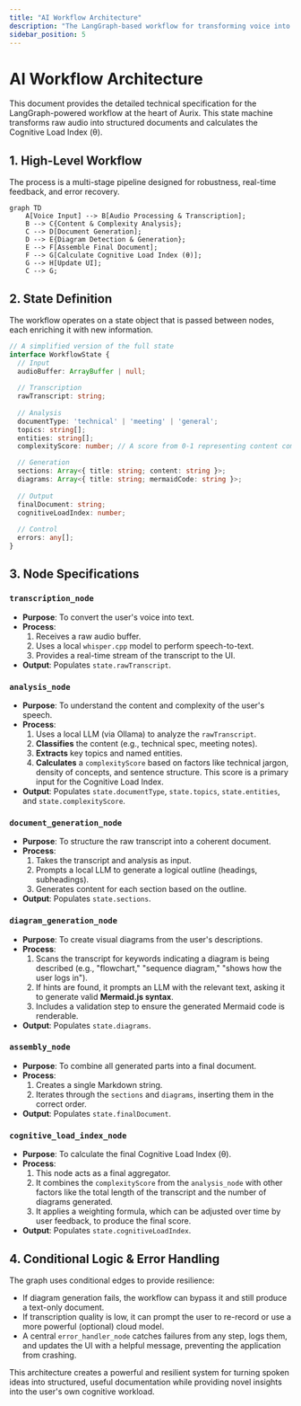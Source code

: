 ```yaml
---
title: "AI Workflow Architecture"
description: "The LangGraph-based workflow for transforming voice into structured documentation and calculating the Cognitive Load Index (θ)."
sidebar_position: 5
---
```


# AI Workflow Architecture

This document provides the detailed technical specification for the LangGraph-powered workflow at the heart of Aurix. This state machine transforms raw audio into structured documents and calculates the Cognitive Load Index (θ).

## 1. High-Level Workflow

The process is a multi-stage pipeline designed for robustness, real-time feedback, and error recovery.

```mermaid
graph TD
    A[Voice Input] --> B[Audio Processing & Transcription];
    B --> C{Content & Complexity Analysis};
    C --> D[Document Generation];
    D --> E{Diagram Detection & Generation};
    E --> F[Assemble Final Document];
    F --> G[Calculate Cognitive Load Index (θ)];
    G --> H[Update UI];
    C --> G;
```

## 2. State Definition

The workflow operates on a state object that is passed between nodes, each enriching it with new information.

```typescript
// A simplified version of the full state
interface WorkflowState {
  // Input
  audioBuffer: ArrayBuffer | null;
  
  // Transcription
  rawTranscript: string;
  
  // Analysis
  documentType: 'technical' | 'meeting' | 'general';
  topics: string[];
  entities: string[];
  complexityScore: number; // A score from 0-1 representing content complexity

  // Generation
  sections: Array<{ title: string; content: string }>;
  diagrams: Array<{ title: string; mermaidCode: string }>;
  
  // Output
  finalDocument: string;
  cognitiveLoadIndex: number;
  
  // Control
  errors: any[];
}
```

## 3. Node Specifications

### `transcription_node`
-   **Purpose**: To convert the user's voice into text.
-   **Process**:
    1.  Receives a raw audio buffer.
    2.  Uses a local `whisper.cpp` model to perform speech-to-text.
    3.  Provides a real-time stream of the transcript to the UI.
-   **Output**: Populates `state.rawTranscript`.

### `analysis_node`
-   **Purpose**: To understand the content and complexity of the user's speech.
-   **Process**:
    1.  Uses a local LLM (via Ollama) to analyze the `rawTranscript`.
    2.  **Classifies** the content (e.g., technical spec, meeting notes).
    3.  **Extracts** key topics and named entities.
    4.  **Calculates** a `complexityScore` based on factors like technical jargon, density of concepts, and sentence structure. This score is a primary input for the Cognitive Load Index.
-   **Output**: Populates `state.documentType`, `state.topics`, `state.entities`, and `state.complexityScore`.

### `document_generation_node`
-   **Purpose**: To structure the raw transcript into a coherent document.
-   **Process**:
    1.  Takes the transcript and analysis as input.
    2.  Prompts a local LLM to generate a logical outline (headings, subheadings).
    3.  Generates content for each section based on the outline.
-   **Output**: Populates `state.sections`.

### `diagram_generation_node`
-   **Purpose**: To create visual diagrams from the user's descriptions.
-   **Process**:
    1.  Scans the transcript for keywords indicating a diagram is being described (e.g., "flowchart," "sequence diagram," "shows how the user logs in").
    2.  If hints are found, it prompts an LLM with the relevant text, asking it to generate valid **Mermaid.js syntax**.
    3.  Includes a validation step to ensure the generated Mermaid code is renderable.
-   **Output**: Populates `state.diagrams`.

### `assembly_node`
-   **Purpose**: To combine all generated parts into a final document.
-   **Process**:
    1.  Creates a single Markdown string.
    2.  Iterates through the `sections` and `diagrams`, inserting them in the correct order.
-   **Output**: Populates `state.finalDocument`.

### `cognitive_load_index_node`
-   **Purpose**: To calculate the final Cognitive Load Index (θ).
-   **Process**:
    1.  This node acts as a final aggregator.
    2.  It combines the `complexityScore` from the `analysis_node` with other factors like the total length of the transcript and the number of diagrams generated.
    3.  It applies a weighting formula, which can be adjusted over time by user feedback, to produce the final score.
-   **Output**: Populates `state.cognitiveLoadIndex`.

## 4. Conditional Logic & Error Handling

The graph uses conditional edges to provide resilience:
-   If diagram generation fails, the workflow can bypass it and still produce a text-only document.
-   If transcription quality is low, it can prompt the user to re-record or use a more powerful (optional) cloud model.
-   A central `error_handler_node` catches failures from any step, logs them, and updates the UI with a helpful message, preventing the application from crashing.

This architecture creates a powerful and resilient system for turning spoken ideas into structured, useful documentation while providing novel insights into the user's own cognitive workload. 